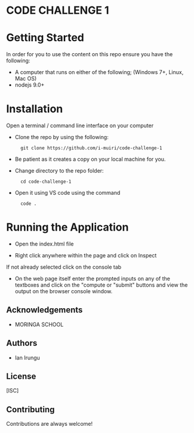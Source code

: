 


# CODE CHALLENGE 1
# Getting Started
In order for you to use the content on this repo ensure you have the following:

- A computer that runs on either of the following; (Windows 7+, Linux, Mac OS)
- nodejs 9.0+

# Installation
Open a terminal / command line interface on your computer

- Clone the repo by using the following:

        git clone https://github.com/i-muiri/code-challenge-1

- Be patient as it creates a copy on your local machine for you.

- Change directory to the repo folder:

        cd code-challenge-1

- Open it using VS code using the command 

        code .


# Running the Application

- Open the index.html file 

- Right click anywhere within the page and click on Inspect

 If not already selected click on the console tab

- On the web page itself enter the prompted inputs on any of the textboxes and click on the "compute or "submit" buttons and view the output on the browser console window.

## Acknowledgements

 - MORINGA SCHOOL


## Authors

- Ian Irungu
## License

[ISC]
## Contributing

Contributions are always welcome!

